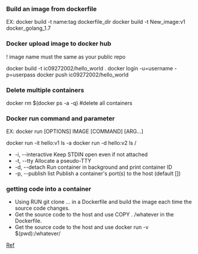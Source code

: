 ### Build an image from dockerfile

EX: docker build -t name:tag dockerfile_dir 
docker build -t New_image:v1 docker_golang_1.7 

### Docker upload image to docker hub

! image name must the same as your public repo

docker build -t ic09272002/hello_world .
docker login -u=username -p=userpass
docker push ic09272002/hello_world

### Delete multiple containers

docker rm $(docker ps -a -q)  #delete all containers

### Docker run command and parameter

EX: docker run [OPTIONS] IMAGE [COMMAND] [ARG...]

docker run -it hello:v1 ls -a
docker run -d hello:v2 ls /

* -i, --interactive    Keep STDIN open even if not attached
* -t, --tty            Allocate a pseudo-TTY 
* -d, --detach         Run container in background and print container ID
* -p, --publish list   Publish a container's port(s) to the host (default [])

### getting code into a container

- Using RUN git clone ... in a Dockerfile and build the image each time the source code changes.
- Get the source code to the host and use COPY . /whatever in the Dockerfile.
- Get the source code to the host and use docker run -v $(pwd):/whatever/

[Ref](https://forums.docker.com/t/best-practices-for-getting-code-into-a-container-git-clone-vs-copy-vs-data-container/4077)

